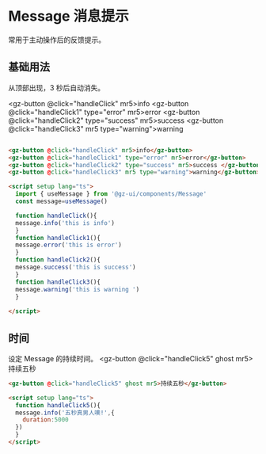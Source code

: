 <script setup lang="ts">
  import { useMessage } from '@gz-ui/components/Message'
  const message=useMessage()

  function handleClick(){
  message.info('this is info')
  }
  function handleClick1(){
  message.error('this is error')
  }
  function handleClick2(){
  message.success('this is success')
  }
  function handleClick3(){
  message.warning('this is warning ')
  }

  function handleClick5(){
  message.info('五秒真男人噢!',{
    duration:5000
  })
  }

  
</script>

# Message 消息提示
常用于主动操作后的反馈提示。

## 基础用法
从顶部出现，3 秒后自动消失。


<gz-button @click="handleClick" mr5>info</gz-button>
<gz-button @click="handleClick1" type="error" mr5>error</gz-button>
<gz-button @click="handleClick2" type="success" mr5>success </gz-button>
<gz-button @click="handleClick3" mr5 type="warning">warning</gz-button>


```html

<gz-button @click="handleClick" mr5>info</gz-button>
<gz-button @click="handleClick1" type="error" mr5>error</gz-button>
<gz-button @click="handleClick2" type="success" mr5>success </gz-button>
<gz-button @click="handleClick3" mr5 type="warning">warning</gz-button>

<script setup lang="ts">
  import { useMessage } from '@gz-ui/components/Message'
  const message=useMessage()

  function handleClick(){
  message.info('this is info')
  }
  function handleClick1(){
  message.error('this is error')
  }
  function handleClick2(){
  message.success('this is success')
  }
  function handleClick3(){
  message.warning('this is warning ')
  }
  
</script>


```

## 时间
设定 Message 的持续时间。
<gz-button @click="handleClick5" ghost mr5>持续五秒</gz-button>

```html
<gz-button @click="handleClick5" ghost mr5>持续五秒</gz-button>

<script setup lang="ts">
  function handleClick5(){
  message.info('五秒真男人噢!',{
    duration:5000
  })
  }
</script>

```
